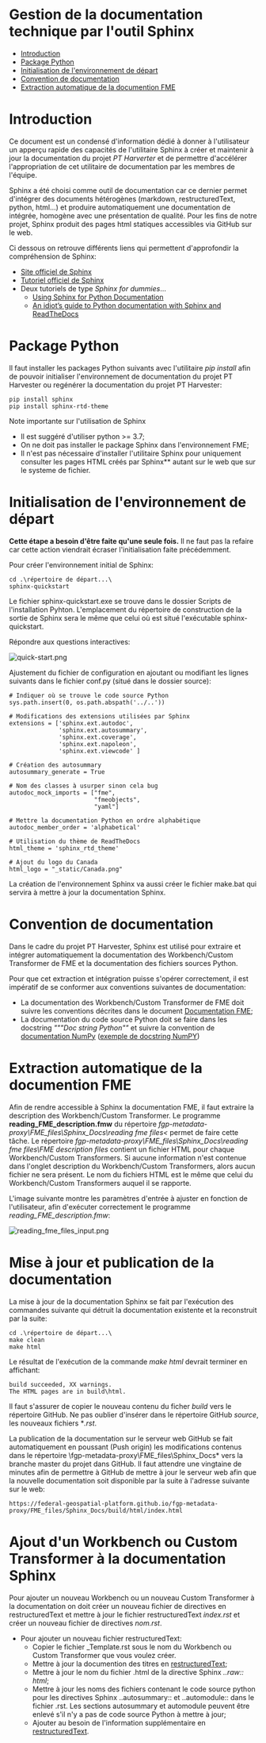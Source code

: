 # Gestion de la documentation technique par l'outil Sphinx

 - [Introduction](#Introduction)
 - [Package Python](#Package-Python)
 - [Initialisation de l'environnement de départ](#Initialisation-de-l'environnement-de-départ)
 - [Convention de documentation](Convention-de-documentation)
 - [Extraction automatique de la documention FME](Extraction-automatique-de-la-documention-FME)


# Introduction

Ce document est un condensé d'information dédié à donner à l'utilisateur un apperçu rapide des capacités de l'utilitaire Sphinx à créer et maintenir à jour la documentation du projet *PT Harverter* et de permettre d'accélérer l'appropriation de cet utilitaire de documentation par les membres de l'équipe.

Sphinx a été choisi comme outil de documentation car ce dernier permet d'intégrer des documents hétérogènes (markdown, restructuredText, python, html...) et produire automatiquement une documentation de intégrée, homogène avec une présentation de qualité.  Pour les fins de notre projet, Sphinx produit des pages html statiques accessibles via GitHub sur le web.

Ci dessous on retrouve différents liens qui permettent d'approfondir la compréhension de Sphinx:
  * [Site officiel de Sphinx](https://www.sphinx-doc.org/en/master/)
  * [Tutoriel officiel de  Sphinx](https://www.sphinx-doc.org/en/master/tutorial/index.html)
  * Deux tutoriels de type *Sphinx for dummies*...
    * [Using Sphinx for Python Documentation](https://shunsvineyard.info/2019/09/19/use-sphinx-for-python-documentation/)
    * [An idiot’s guide to Python documentation with Sphinx and ReadTheDocs](https://samnicholls.net/2016/06/15/how-to-sphinx-readthedocs/)


# Package Python

Il faut installer les packages Python suivants avec l'utilitaire *pip install* afin de pouvoir initialiser l'environnement de documentation du projet PT Harvester ou regénérer la documentation du projet PT Harvester:

    pip install sphinx 
    pip install sphinx-rtd-theme

Note importante sur l'utilisation de Sphinx
  * Il est suggéré d'utiliser python >= 3.7;
  * On ne doit pas installer le package Sphinx dans l'environnement FME; 
  * Il n'est pas nécessaire d'installer l'utilitaire Sphinx pour uniquement consulter les pages HTML créés par Sphinx** autant sur le web que sur le systeme de fichier.

# Initialisation de l'environnement de départ

**Cette étape a besoin d'être faite qu'une seule fois.**  Il ne faut pas la refaire car cette action viendrait écraser l'initialisation faite précédemment.

Pour créer l'environnement initial de Sphinx:

    cd .\répertoire de départ...\
    sphinx-quickstart

Le fichier sphinx-quickstart.exe se trouve dans le dossier Scripts de l'installation Pyhton. L'emplacement du répertoire de construction de la sortie de Sphinx sera le même que celui où est situé l'exécutable sphinx-quickstart.

Répondre aux questions interactives:

![quick-start.png](quick-start.png)

Ajustement du fichier de configuration en ajoutant ou modifiant les lignes suivants dans le fichier conf.py (situé dans le dossier source):
 
    # Indiquer où se trouve le code source Python
    sys.path.insert(0, os.path.abspath('../..'))

    # Modifications des extensions utilisées par Sphinx
    extensions = ['sphinx.ext.autodoc', 
                  'sphinx.ext.autosummary',
                  'sphinx.ext.coverage', 
                  'sphinx.ext.napoleon',
                  'sphinx.ext.viewcode' ]

    # Création des autosummary
    autosummary_generate = True

    # Nom des classes à usurper sinon cela bug
    autodoc_mock_imports = ["fme", 
                            "fmeobjects",
                            "yaml"]
                        
    # Mettre la documentation Python en ordre alphabétique
    autodoc_member_order = 'alphabetical'
  
    # Utilisation du thème de ReadTheDocs
    html_theme = 'sphinx_rtd_theme'  

    # Ajout du logo du Canada
    html_logo = "_static/Canada.png"

La création de l'environnement Sphinx va aussi créer le fichier make.bat qui servira à mettre à jour la documentation Sphinx.

# Convention de documentation

Dans le cadre du projet PT Harvester, Sphinx est utilisé pour extraire et intégrer automatiquement la documentation des Workbench/Custom Transformer de FME et la documentation des fichiers sources Python.  

Pour que cet extraction et intégration puisse s'opérer correctement, il est impératif de se conformer aux conventions suivantes de documentation:
  * La documentation des Workbench/Custom Transformer de FME doit suivre les conventions décrites dans le document [Documentation FME](DocumentationFME.md);
  * La documentation du code source Python doit se faire dans les docstring *"""Doc string Python""* et suivre la convention de [documentation NumPy](https://numpydoc.readthedocs.io/en/latest/format.html) ([exemple de docstring NumPY](https://realpython.com/documenting-python-code/#numpyscipy-docstrings-example))

# Extraction automatique de la documention FME

Afin de rendre accessible à Sphinx la documentation FME, il faut extraire la description des Workbench/Custom Transformer. Le programme **reading_FME_description.fmw** du répertoire *fgp-metadata-proxy\FME_files\Sphinx_Docs\reading fme files<* permet de faire cette tâche. Le répertoire *fgp-metadata-proxy\FME_files\Sphinx_Docs\reading fme files\FME description files* contient un fichier HTML pour chaque Workbench/Custom Transformers. Si aucune information n'est contenue dans l'onglet description du Workbench/Custom Transformers, alors aucun fichier ne sera présent. Le nom du fichiers HTML est le même que celui du Workbench/Custom Transformers auquel il se rapporte.

L'image suivante montre les paramètres d'entrée à ajuster en fonction de l'utilisateur, afin d'exécuter correctement le programme *reading_FME_description.fmw*:

![reading_fme_files_input.png](reading_fme_files_input.png)

# Mise à jour  et publication de la documentation

La mise à jour de la documentation Sphinx se fait par l'exécution des commandes suivante qui détruit la documentation existente et la reconstruit par la suite:

    cd .\répertoire de départ...\
    make clean
    make html

Le résultat de l'exécution de la commande *make html* devrait terminer en affichant:

    build succeeded, XX warnings.
    The HTML pages are in build\html.

Il faut s'assurer de copier le nouveau contenu du ficher *build* vers le répertoire GitHub. Ne pas oublier d'insérer dans le répertoire GitHub *source*, les nouveaux fichiers **.rst*.

La publication de la documentation sur le serveur web GitHub se fait automatiquement en poussant (Push origin) les modifications contenus dans le répertoire \fgp-metadata-proxy\FME_files\Sphinx_Docs\* vers la branche master du projet dans GitHub.  Il faut attendre une vingtaine de minutes afin de permettre à GitHub de mettre à jour le serveur web afin que la nouvelle documentation soit disponible par la suite à l'adresse suivante sur le web:

    https://federal-geospatial-platform.github.io/fgp-metadata-proxy/FME_files/Sphinx_Docs/build/html/index.html

# Ajout d'un Workbench ou Custom Transformer à la documentation Sphinx

Pour ajouter un nouveau Workbench ou un nouveau Custom Transformer à la documentation on doit créer un nouveau fichier de directives en restructuredText et mettre à jour le fichier restructuredText *index.rst* et créer un nouveau fichier de directives *nom.rst*.

  * Pour ajouter un nouveau fichier restructuredText:
    * Copier le fichier _Template.rst sous le nom du Workbench ou Custom Transformer que vous voulez créer.
    * Mettre à jour la documention des titres en [restructuredText](https://docutils.sourceforge.io/docs/user/rst/quickref.html);
    * Mettre à jour le nom du fichier .html de la directive Sphinx *..raw:: html*;
    * Mettre à jour les noms des fichiers contenant le code source python pour les directives Sphinx ..autosummary:: et ..automodule:: dans le fichier .rst.  Les sections autosummary et automodule peuvent être enlevé s'il n'y a pas de code source Python à mettre à jour;
    * Ajouter au besoin de l'information supplémentaire en [restructuredText](https://docutils.sourceforge.io/docs/user/rst/quickref.html).
    